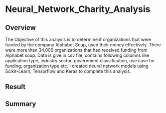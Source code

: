 # Neural_Network_Charity_Analysis

## Overview

The Objective of this analysis is to determine if organizations that were funded by the company Alphabet Soup, used their money effectively. There were more than 34,000 organizations that had received funding from Alphabet soup. Data is give in csv file, contains following columns like application type, industry sector, government classification, use case for funding, organization type etc. I created neural network models using Scikit-Learn, Tensorflow and Keras to complete this analysis.

## Result



## Summary
